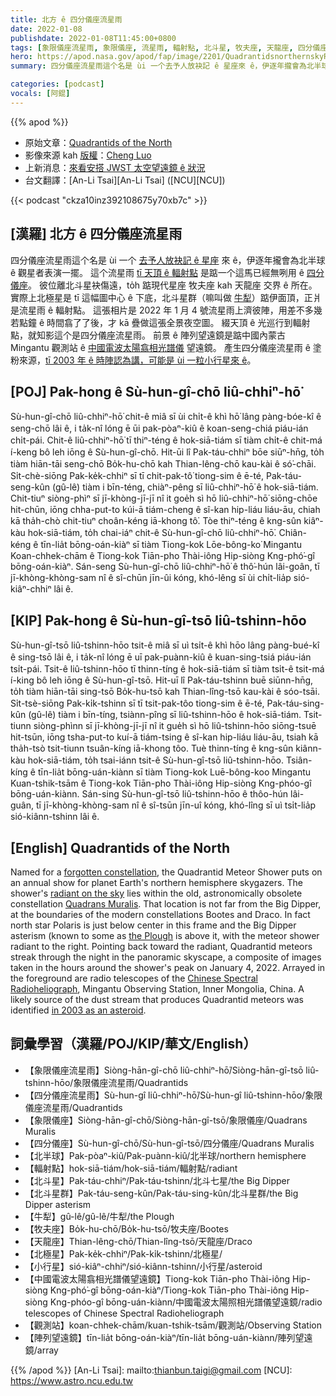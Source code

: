 ```yaml
---
title: 北方 ê 四分儀座流星雨
date: 2022-01-08
publishdate: 2022-01-08T11:45:00+0800
tags: [象限儀座流星雨, 象限儀座, 流星雨, 輻射點, 北斗星, 牧夫座, 天龍座, 四分儀座流星雨, 四分儀座, 小行星, 北半球, 北極星]
hero: https://apod.nasa.gov/apod/fap/image/2201/QuadrantidsnorthernskyRadioTelescopeArray1024.jpg
summary: 四分儀座流星雨這个名是 ùi 一个去予人放袂記 ê 星座來 ê，伊逐年攏會為北半球 ê 觀星者表演一擺。

categories: [podcast]
vocals: [阿錕]
---
```


{{% apod %}}

- 原始文章：[Quadrantids of the North](https://apod.nasa.gov/apod/ap220108.html)
- 影像來源 kah [版權][copyright]：[Cheng Luo](mailto:star-wolf-fire@163.com)
- 上新消息：[來看安搭 JWST 太空望遠鏡 ê 狀況](https://jwst.nasa.gov/content/webbLaunch/whereIsWebb.html)
- 台文翻譯：[An-Li Tsai][An-Li Tsai] ([NCU][NCU])

{{< podcast "ckza10inz392108675y70xb7c" >}}

## [漢羅] 北方 ê 四分儀座流星雨
四分儀座流星雨這个名是 ùi 一个 [去予人放袂記 ê 星座][forgotten constellation] 來 ê，伊逐年攏會為北半球 ê 觀星者表演一擺。
這个流星雨 [tī 天頂 ê 輻射點][radiant on the sky] 是踮一个這馬已經無咧用 ê [四分儀座][Quadrans Muralis]。
彼位離北斗星袂傷遠，to̍h 踮現代星座 牧夫座 kah 天龍座 交界 ê 所在。
實際上北極星是 tī 這幅圖中心 ê 下底，北斗星群（嘛叫做 [牛犁][the Plough]）踮伊面頂，正爿是流星雨 ê 輻射點。
這張相片是 2022 年 1 月 4 號流星雨上濟彼陣，用差不多幾若點鐘 ê 時間翕了了後，才 kā 疊做這張全景夜空圖。
綴天頂 ê 光巡行到輻射點，就知影這个是四分儀座流星雨。
前景 ê 陣列望遠鏡是踮中國內蒙古 Mingantu 觀測站 ê [中國電波太陽翕相光譜儀][Chinese Spectral Radioheliograph] 望遠鏡。
產生四分儀座流星雨 ê 塗粉來源，[tī 2003 年 ê 時陣認為講，可能是 ùi 一粒小行星來 ê][in 2003 as an asteroid]。

## [POJ] Pak-hong ê Sù-hun-gî-chō liû-chhiⁿ-hō͘
Sù-hun-gî-chō liû-chhiⁿ-hō͘ chit-ê miâ sī ùi chi̍t-ê khì hō͘ lâng pàng-bóe-kî ê seng-chō lâi ê, i ta̍k-nî lóng ē ūi pak-pòaⁿ-kiû ê koan-seng-chiá piáu-ián chi̍t-pái.
Chit-ê liû-chhiⁿ-hō͘ tī thiⁿ-téng ê hok-siā-tiám sī tiàm chi̍t-ê chit-má í-keng bô leh iōng ê Sù-hun-gî-chō.
Hit-ūi lî Pak-táu-chhiⁿ bōe siūⁿ-hn̄g, to̍h tiàm hiān-tāi seng-chō Bo̍k-hu-chō kah Thian-lêng-chō kau-kài ê só͘-chāi.
Si̍t-chè-siōng Pak-ke̍k-chhiⁿ sī tī chit-pak-tô͘ tiong-sim ê ē-té, Pak-táu-seng-kûn (gû-lê) tiàm i bīn-téng, chiàⁿ-pêng sī liû-chhiⁿ-hō͘ ê hok-siā-tiám.
Chit-tiuⁿ siòng-phìⁿ sī jī-khòng-jī-jī nî it goe̍h sì hō liû-chhiⁿ-hō͘ siōng-chōe hit-chūn, iōng chha-put-to kúi-ā tiám-cheng ê sî-kan hip-liáu liáu-āu, chiah kā tha̍h-chò chit-tiuⁿ choân-kéng iā-khong tô͘.
Tòe thiⁿ-téng ê kng-sûn kiâⁿ-kàu hok-siā-tiám, to̍h chai-iáⁿ chit-ê Sù-hun-gî-chō liû-chhiⁿ-hō͘.
Chiân-kéng ê tīn-lia̍t bōng-oán-kiàⁿ sī tiàm Tiong-kok Lōe-bông-ko͘ Mingantu Koan-chhek-chām ê Tiong-kok Tiān-pho Thài-iông Hip-siòng Kng-phó͘-gî bōng-oán-kiàⁿ.
Sán-seng Sù-hun-gî-chō liû-chhiⁿ-hō͘ ê thô͘-hún lâi-goân, tī jī-khòng-khòng-sam nî ê sî-chūn jīn-ûi kóng, khó-lêng sī ùi chi̍t-lia̍p sió-kiâⁿ-chhiⁿ lâi ê.

## [KIP] Pak-hong ê Sù-hun-gî-tsō liû-tshinn-hōo
Sù-hun-gî-tsō liû-tshinn-hōo tsit-ê miâ sī uì tsi̍t-ê khì hōo lâng pàng-bué-kî ê sing-tsō lâi ê, i ta̍k-nî lóng ē uī pak-puànn-kiû ê kuan-sing-tsiá piáu-ián tsi̍t-pái.
Tsit-ê liû-tshinn-hōo tī thinn-tíng ê hok-siā-tiám sī tiàm tsi̍t-ê tsit-má í-king bô leh iōng ê Sù-hun-gî-tsō.
Hit-uī lî Pak-táu-tshinn buē siūnn-hn̄g, to̍h tiàm hiān-tāi sing-tsō Bo̍k-hu-tsō kah Thian-lîng-tsō kau-kài ê sóo-tsāi.
Si̍t-tsè-siōng Pak-ki̍k-tshinn sī tī tsit-pak-tôo tiong-sim ê ē-té, Pak-táu-sing-kûn (gû-lê) tiàm i bīn-tíng, tsiànn-pîng sī liû-tshinn-hōo ê hok-siā-tiám.
Tsit-tiunn siòng-phìnn sī jī-khòng-jī-jī nî it gue̍h sì hō liû-tshinn-hōo siōng-tsuē hit-tsūn, iōng tsha-put-to kuí-ā tiám-tsing ê sî-kan hip-liáu liáu-āu, tsiah kā tha̍h-tsò tsit-tiunn tsuân-kíng iā-khong tôo.
Tuè thinn-tíng ê kng-sûn kiânn-kàu hok-siā-tiám, to̍h tsai-iánn tsit-ê Sù-hun-gî-tsō liû-tshinn-hōo.
Tsiân-kíng ê tīn-lia̍t bōng-uán-kiànn sī tiàm Tiong-kok Luē-bông-koo Mingantu Kuan-tshik-tsām ê Tiong-kok Tiān-pho Thài-iông Hip-siòng Kng-phóo-gî bōng-uán-kiànn.
Sán-sing Sù-hun-gî-tsō liû-tshinn-hōo ê thôo-hún lâi-guân, tī jī-khòng-khòng-sam nî ê sî-tsūn jīn-uî kóng, khó-lîng sī uì tsi̍t-lia̍p sió-kiânn-tshinn lâi ê.

## [English] Quadrantids of the North

Named for a [forgotten constellation][forgotten constellation], the Quadrantid Meteor Shower puts on an annual show for planet Earth's northern hemisphere skygazers.
The shower's [radiant on the sky][radiant on the sky] lies within the old, astronomically obsolete constellation [Quadrans Muralis][Quadrans Muralis].
That location is not far from the Big Dipper, at the boundaries of the modern constellations Bootes and Draco.
In fact north star Polaris is just below center in this frame and the Big Dipper asterism (known to some as [the Plough][the Plough] is above it, with the meteor shower radiant to the right.
Pointing back toward the radiant, Quadrantid meteors streak through the night in the panoramic skyscape, a composite of images taken in the hours around the shower's peak on January 4, 2022.
Arrayed in the foreground are radio telescopes of the [Chinese Spectral Radioheliograph][Chinese Spectral Radioheliograph], Mingantu Observing Station, Inner Mongolia, China.
A likely source of the dust stream that produces Quadrantid meteors was identified [in 2003 as an asteroid][in 2003 as an asteroid].

## 詞彙學習（漢羅/POJ/KIP/華文/English）
- 【象限儀座流星雨】Siòng-hān-gî-chō liû-chhiⁿ-hō͘/Siòng-hān-gî-tsō liû-tshinn-hōo/象限儀座流星雨/Quadrantids
- 【四分儀座流星雨】Sù-hun-gî liû-chhiⁿ-hō͘/Sù-hun-gî liû-tshinn-hōo/象限儀座流星雨/Quadrantids
- 【象限儀座】Siòng-hān-gî-chō/Siòng-hān-gî-tsō/象限儀座/Quadrans Muralis
- 【四分儀座】Sù-hun-gî-chō/Sù-hun-gî-tsō/四分儀座/Quadrans Muralis
- 【北半球】Pak-pòaⁿ-kiû/Pak-puànn-kiû/北半球/northern hemisphere
- 【輻射點】hok-siā-tiám/hok-siā-tiám/輻射點/radiant
- 【北斗星】Pak-táu-chhiⁿ/Pak-táu-tshinn/北斗七星/the Big Dipper
- 【北斗星群】Pak-táu-seng-kûn/Pak-táu-sing-kûn/北斗星群/the Big Dipper asterism
- 【牛犁】gû-lê/gû-lê/牛犁/the Plough
- 【牧夫座】Bo̍k-hu-chō/Bo̍k-hu-tsō/牧夫座/Bootes
- 【天龍座】Thian-lêng-chō/Thian-lîng-tsō/天龍座/Draco
- 【北極星】Pak-ke̍k-chhiⁿ/Pak-ki̍k-tshinn/北極星/
- 【小行星】sió-kiâⁿ-chhiⁿ/sió-kiânn-tshinn/小行星/asteroid
- 【中國電波太陽翕相光譜儀望遠鏡】Tiong-kok Tiān-pho Thài-iông Hip-siòng Kng-phó͘-gî bōng-oán-kiàⁿ/Tiong-kok Tiān-pho Thài-iông Hip-siòng Kng-phóo-gî bōng-uán-kiànn/中國電波太陽照相光譜儀望遠鏡/radio telescopes of Chinese Spectral Radioheliograph
- 【觀測站】koan-chhek-chām/kuan-tshik-tsām/觀測站/Observing Station
- 【陣列望遠鏡】tīn-lia̍t bōng-oán-kiàⁿ/tīn-lia̍t bōng-uán-kiànn/陣列望遠鏡/array


{{% /apod %}}
[An-Li Tsai]: mailto:thianbun.taigi@gmail.com
[NCU]: https://www.astro.ncu.edu.tw

[copyright]: https://apod.nasa.gov/apod/fap/lib/about_apod.html#srapply

[forgotten constellation]:https://en.wikipedia.org/wiki/Former_constellations
[radiant on the sky]:https://apod.nasa.gov/apod/ap070812.html
[Quadrans Muralis]:http://www.ianridpath.com/startales/quadrans.htm
[the Plough]:https://apod.nasa.gov/apod/ap190815.html
[Chinese Spectral Radioheliograph]:http://english.nao.cas.cn/research/stations/202103/t20210321_265692.html
[in 2003 as an asteroid]:http://leonid.arc.nasa.gov/leonidnews47.html
